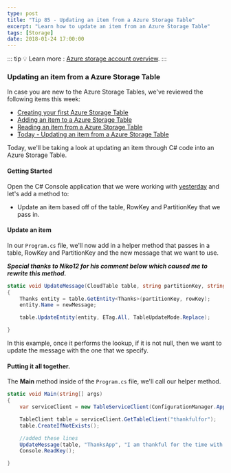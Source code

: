 ```yaml
---
type: post
title: "Tip 85 - Updating an item from a Azure Storage Table"
excerpt: "Learn how to update an item from an Azure Storage Table"
tags: [Storage]
date: 2018-01-24 17:00:00
---
```


::: tip
:bulb: Learn more : [Azure storage account overview](https://docs.microsoft.com/azure/storage/common/storage-account-overview?WT.mc_id=docs-azuredevtips-azureappsdev).
:::

### Updating an item from a Azure Storage Table

In case you are new to the Azure Storage Tables, we've reviewed the following items this week:

* [Creating your first Azure Storage Table](https://microsoft.github.io/AzureTipsAndTricks/blog/tip82.html)
* [Adding an item to a Azure Storage Table](https://microsoft.github.io/AzureTipsAndTricks/blog/tip83.html)
* [Reading an item from a Azure Storage Table](https://microsoft.github.io/AzureTipsAndTricks/blog/tip84.html)
* [Today - Updating an item from a Azure Storage Table](https://microsoft.github.io/AzureTipsAndTricks/blog/tip85.html)

Today, we'll be taking a look at updating an item through C# code into an Azure Storage Table.

#### Getting Started

Open the C# Console application that we were working with [yesterday](https://microsoft.github.io/AzureTipsAndTricks/blog/tip84.html) and let's add a method to:

* Update an item based off of the table, RowKey and PartitionKey that we pass in.

#### Update an item

In our `Program.cs` file, we'll now add in a helper method that passes in a table, RowKey and PartitionKey and the new message that we want to use.

***Special thanks to Niko12 for his comment below which caused me to rewrite this method.***

```csharp
static void UpdateMessage(CloudTable table, string partitionKey, string rowKey, string newMessage)
{
    Thanks entity = table.GetEntity<Thanks>(partitionKey, rowKey);
    entity.Name = newMessage;

    table.UpdateEntity(entity, ETag.All, TableUpdateMode.Replace);

}
```

In this example, once it performs the lookup, if it is not null, then we want to update the message with the one that we specify.

#### Putting it all together.

The **Main** method inside of the `Program.cs` file, we'll call our helper method.

```csharp
static void Main(string[] args)
{
    var serviceClient = new TableServiceClient(ConfigurationManager.AppSettings["StorageConnection"]);

    TableClient table = serviceClient.GetTableClient("thankfulfor");
    table.CreateIfNotExists();

    //added these lines
    UpdateMessage(table, "ThanksApp", "I am thankful for the time with my family", "I am thankful for the time with my family and friends");
    Console.ReadKey();

}
```

<img :src="$withBase('/files/azupdatetable1.gif')">
